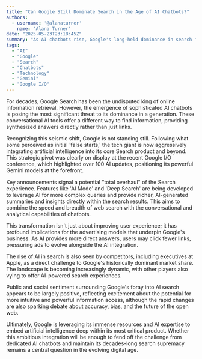```yaml
---
title: "Can Google Still Dominate Search in the Age of AI Chatbots?"
authors:
  - username: '@alanaturner'
    name: 'Alana Turner'
date: "2025-05-23T23:18:45Z"
summary: "As AI chatbots rise, Google's long-held dominance in search faces a significant challenge. Find out how Google is integrating AI, including Gemini and new Search features, to defend its position and what this means for the future of online information."
tags:
  - "AI"
  - "Google"
  - "Search"
  - "Chatbots"
  - "Technology"
  - "Gemini"
  - "Google I/O"
---
```


For decades, Google Search has been the undisputed king of online information retrieval. However, the emergence of sophisticated AI chatbots is posing the most significant threat to its dominance in a generation. These conversational AI tools offer a different way to find information, providing synthesized answers directly rather than just links.

Recognizing this seismic shift, Google is not standing still. Following what some perceived as initial 'false starts,' the tech giant is now aggressively integrating artificial intelligence into its core Search product and beyond. This strategic pivot was clearly on display at the recent Google I/O conference, which highlighted over 100 AI updates, positioning its powerful Gemini models at the forefront.

Key announcements signal a potential "total overhaul" of the Search experience. Features like 'AI Mode' and 'Deep Search' are being developed to leverage AI for more complex queries and provide richer, AI-generated summaries and insights directly within the search results. This aims to combine the speed and breadth of web search with the conversational and analytical capabilities of chatbots.

This transformation isn't just about improving user experience; it has profound implications for the advertising models that underpin Google's business. As AI provides more direct answers, users may click fewer links, pressuring ads to evolve alongside the AI integration.

The rise of AI in search is also seen by competitors, including executives at Apple, as a direct challenge to Google's historically dominant market share. The landscape is becoming increasingly dynamic, with other players also vying to offer AI-powered search experiences.

Public and social sentiment surrounding Google's foray into AI search appears to be largely positive, reflecting excitement about the potential for more intuitive and powerful information access, although the rapid changes are also sparking debate about accuracy, bias, and the future of the open web.

Ultimately, Google is leveraging its immense resources and AI expertise to embed artificial intelligence deep within its most critical product. Whether this ambitious integration will be enough to fend off the challenge from dedicated AI chatbots and maintain its decades-long search supremacy remains a central question in the evolving digital age.
